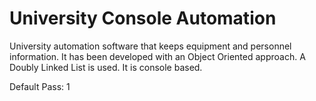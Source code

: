 # University Console Automation
 University automation software that keeps equipment and personnel information. It has been developed with an Object Oriented approach. A Doubly Linked List is used. It is console based.

Default Pass: 1
